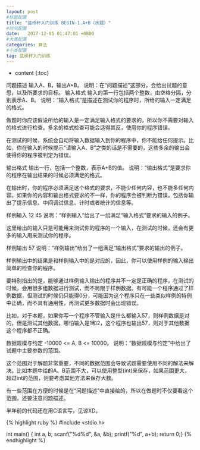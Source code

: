 ```yaml
---
layout: post
#标题配置
title: "蓝桥杯入门训练 BEGIN-1.A+B（水题）"
#时间配置
date:   2017-12-05 01:47:01 +0800
#大类配置
categories: 算法
#小类配置
tag: 蓝桥杯入门训练
---
```


* content
{:toc}


问题描述
输入A、B，输出A+B。
说明：在“问题描述”这部分，会给出试题的意思，以及所要求的目标。
输入格式
输入的第一行包括两个整数，由空格分隔，分别表示A、B。
说明：“输入格式”是描述在测试你的程序时，所给的输入一定满足的格式。

做题时你应该假设所给的输入是一定满足输入格式的要求的，所以你不需要对输入的格式进行检查。多余的格式检查可能会适得其反，使用你的程序错误。

在测试的时候，系统会自动将输入数据输入到你的程序中，你不能给任何提示。比如，你在输入的时候提示“请输入A、B”之类的话是不需要的，这些多余的输出会使得你的程序被判定为错误。

输出格式
输出一行，包括一个整数，表示A+B的值。
说明：“输出格式”是要求你的程序在输出结果的时候必须满足的格式。

在输出时，你的程序必须满足这个格式的要求，不能少任何内容，也不能多任何内容。如果你的内容和输出格式要求的不一样，你的程序会被判断为错误，包括你输出了提示信息、中间调试信息、计时或者统计的信息等。

样例输入
12 45
说明：“样例输入”给出了一组满足“输入格式”要求的输入的例子。

这里给出的输入只是可能用来测试你的程序的一个输入，在测试的时候，还会有更多的输入用来测试你的程序。

样例输出
57
说明：“样例输出”给出了一组满足“输出格式”要求的输出的例子。

样例输出中的结果是和样例输入中的是对应的，因此，你可以使用样例的输入输出简单的检查你的程序。

要特别指出的是，能够通过样例输入输出的程序并不一定是正确的程序，在测试的时候，会用很多组数据进行测试，而不局限于样例数据。有可能一个程序通过了样例数据，但测试的时候仍只能得0分，可能因为这个程序只在一些类似样例的特例中正确，而不具有通用性，再测试更多数据时会出现错误。

比如，对于本题，如果你写一个程序不管输入是什么都输入57，则样例数据是对的，但是测试其他数据，哪怕输入是1和2，这个程序也输出57，则对于其他数据这个程序都不正确。

数据规模与约定
-10000 <= A, B <= 10000。
说明：“数据规模与约定”中给出了试题中主要参数的范围。

这个范围对于解题非常重要，不同的数据范围会导致试题需要使用不同的解法来解决。比如本题中给的A、B范围不大，可以使用整型(int)来保存，如果范围更大，超过int的范围，则要考虑其他方法来保存大数。

有一些范围在方便的时候是在“问题描述”中直接给的，所以在做题时不仅要看这个范围，还要注意问题描述。




半年前的代码还在用C语言写，见谅XD。




{% highlight ruby %}
#include <stdio.h>
 
int main()
{
    int a, b;
    scanf("%d%d", &a, &b);
    printf("%d", a+b);
	return 0;}
{% endhighlight %}